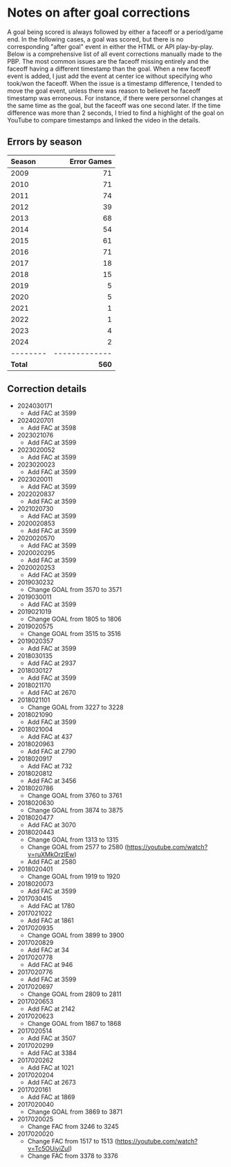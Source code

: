# Notes on after goal corrections
A goal being scored is always followed by either a faceoff or a period/game end.  In the following cases, a goal was scored, but there is no corresponding "after goal" event in either the HTML or API play-by-play.  Below is a comprehensive list of all event corrections manually made to the PBP.  The most common issues are the faceoff missing entirely and the faceoff having a different timestamp than the goal.  When a new faceoff event is added, I just add the event at center ice without specifying who took/won the faceoff.  When the issue is a timestamp difference, I tended to move the goal event, unless there was reason to believet he faceoff timestamp was erroneous.  For instance, if there were personnel changes at the same time as the goal, but the faceoff was one second later.  If the time difference was more than 2 seconds, I tried to find a highlight of the goal on YouTube to compare timestamps and linked the video in the details.

## Errors by season
| Season | Error Games |
| :----- | ----------: |
| 2009   | 71          |
| 2010   | 71          |
| 2011   | 74          |
| 2012   | 39          |
| 2013   | 68          |
| 2014   | 54          |
| 2015   | 61          |
| 2016   | 71          |
| 2017   | 18          |
| 2018   | 15          |
| 2019   | 5           |
| 2020   | 5           |
| 2021   | 1           |
| 2022   | 1           |
| 2023   | 4           |
| 2024   | 2           |
|--------|-------------|
| **Total**  | **560**         |

## Correction details
- 2024030171
	- Add FAC at 3599
- 2024020701
	- Add FAC at 3598
- 2023021076
	- Add FAC at 3599
- 2023020052
	- Add FAC at 3599
- 2023020023
	- Add FAC at 3599
- 2023020011
	- Add FAC at 3599
- 2022020837
	- Add FAC at 3599
- 2021020730
	- Add FAC at 3599
- 2020020853
	- Add FAC at 3599
- 2020020570
	- Add FAC at 3599
- 2020020295
	- Add FAC at 3599
- 2020020253
	- Add FAC at 3599
- 2019030232
	- Change GOAL from 3570 to 3571
- 2019030011
	- Add FAC at 3599
- 2019021019
	- Change GOAL from 1805 to 1806
- 2019020575
	- Change GOAL from 3515 to 3516
- 2019020357
	- Add FAC at 3599
- 2018030135
	- Add FAC at 2937
- 2018030127
	- Add FAC at 3599
- 2018021170
	- Add FAC at 2670
- 2018021101
	- Change GOAL from 3227 to 3228
- 2018021090
	- Add FAC at 3599
- 2018021004
	- Add FAC at 437
- 2018020963
	- Add FAC at 2790
- 2018020917
	- Add FAC at 732
- 2018020812
	- Add FAC at 3456
- 2018020786
	- Change GOAL from 3760 to 3761
- 2018020630
	- Change GOAL from 3874 to 3875
- 2018020477
	- Add FAC at 3070
- 2018020443
	- Change GOAL from 1313 to 1315
	- Change GOAL from 2577 to 2580 (https://youtube.com/watch?v=ruXMkOrzIEw)
	- Add FAC at 2580
- 2018020401
	- Change GOAL from 1919 to 1920
- 2018020073
	- Add FAC at 3599
- 2017030415
	- Add FAC at 1780
- 2017021022
	- Add FAC at 1861
- 2017020935
	- Change GOAL from 3899 to 3900
- 2017020829
	- Add FAC at 34
- 2017020778
	- Add FAC at 946
- 2017020776
	- Add FAC at 3599
- 2017020697
	- Change GOAL from 2809 to 2811
- 2017020653
	- Add FAC at 2142
- 2017020623
	- Change GOAL from 1867 to 1868
- 2017020514
	- Add FAC at 3507
- 2017020299
	- Add FAC at 3384
- 2017020262
	- Add FAC at 1021
- 2017020204
	- Add FAC at 2673
- 2017020161
	- Add FAC at 1869
- 2017020040
	- Change GOAL from 3869 to 3871
- 2017020025
	- Change FAC from 3246 to 3245
- 2017020020
	- Change FAC from 1517 to 1513 (https://youtube.com/watch?v=Tc5OUiyiZuI)
	- Change FAC from 3378 to 3376
	